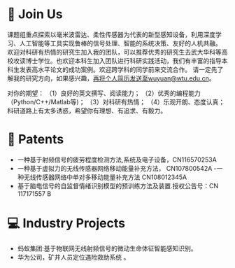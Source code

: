 
# 📖 Join Us
课题组重点探索以毫米波雷达、柔性传感器为代表的新型感知设备，利用深度学习、人工智能等工具实现鲁棒的信号处理、智能的系统决策、友好的人机共融。
欢迎对科研有热情的研究生加入我的团队，可以推荐优秀的研究生去武大华科等高校攻读博士学位。也欢迎本科生加入团队进行科研实践活动，我们有丰富的指导本科生发表高水平论文的成功案例。欢迎跨学科的同学前来交流合作。
请一定先了解我的研究方向，如果感兴趣，再将个人简历发送至wuyuan@wtu.edu.cn。

对你的期望：
（1）良好的英文撰写、阅读能力；
（2）优秀的编程能力（Python/C++/Matlab等)；
（3）对科研有热情；
（4）乐观开朗、态度认真；
科研道路上有太多诱惑，希望你有理想、有追求、有毅力。



# 💬 Patents
- 一种基于射频信号的疲劳程度检测方法,系统及电子设备，CN116570253A
- 一种基于虚拟力的无线传感器网络移动能量补充方法， CN107800542A
-一种无线传感器网络中单对多移动能量补充方法 CN108012345A
- 基于脑电信号的自监督情绪识别模型的预训练方法及装置.授权公告号：CN 117171557 B

# 💻 Industry Projects
- 蚂蚁集团:基于物联网无线射频信号的微动生命体征智能感知识别。
- 华为公司，矿井人员定位遇险救助系统 。